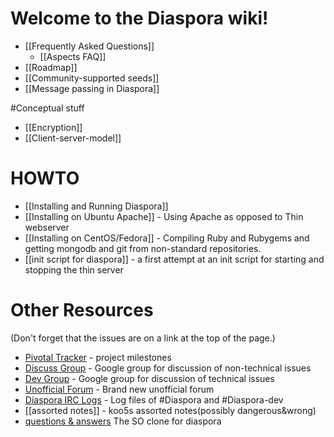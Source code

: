 # Welcome to the Diaspora wiki!

* [[Frequently Asked Questions]]
   * [[Aspects FAQ]]
* [[Roadmap]]
* [[Community-supported seeds]]
* [[Message passing in Diaspora]]

#Conceptual stuff
* [[Encryption]]
* [[Client-server-model]]

# HOWTO
* [[Installing and Running Diaspora]]
* [[Installing on Ubuntu Apache]] - Using Apache as opposed to Thin webserver
* [[Installing on CentOS/Fedora]] - Compiling Ruby and Rubygems and getting mongodb and git from non-standard repositories.
* [[init script for diaspora]] - a first attempt at an init script for starting and stopping the thin server

# Other Resources
(Don't forget that the issues are on a link at the top of the page.)

* [Pivotal Tracker](https://www.pivotaltracker.com/projects/61641) - project milestones
* [Discuss Group](http://groups.google.com/group/diaspora-discuss) - Google group for discussion of non-technical issues
* [Dev Group](http://groups.google.com/group/diaspora-dev) - Google group for discussion of technical issues
* [Unofficial Forum](http://forum.conni.ca/) - Brand new unofficial forum
* [Diaspora IRC Logs](http://logs.9-to-5designs.com) - Log files of #Diaspora and #Diaspora-dev
* [[assorted notes]] - koo5s assorted notes(possibly dangerous&wrong)
* [questions & answers](http://diaspora.shapado.com/) The SO clone for diaspora